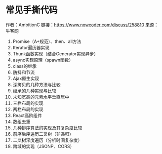 # 常见手撕代码

作者：AmbitionC
链接：https://www.nowcoder.com/discuss/258810
来源：牛客网

1. Promise（A+规范）、then、all方法
2. Iterator遍历器实现
3. Thunk函数实现（结合Generator实现异步）
4. async实现原理（spawn函数）
5. class的继承
6. 防抖和节流
7. Ajax原生实现
8. 深拷贝的几种方法与比较
9. 继承的几种实现与比较
10. 未知宽高的元素水平垂直居中
11. 三栏布局的实现
12. 两栏布局的实现
13. React高阶组件
14. 数组去重
15. 几种排序算法的实现及其复杂度比较
16. 前序后序遍历二叉树（非递归）
17. 二叉树深度遍历（分析时间复杂度）
18. 跨域的实现（JSONP、CORS）